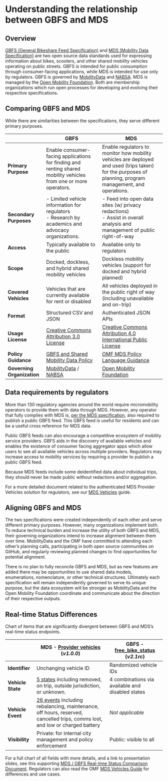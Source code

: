 # Understanding the relationship between GBFS and MDS

## Overview

[GBFS (General Bikeshare Feed Specification)](https://github.com/NABSA/gbfs) and [MDS (Mobility Data Specification)](https://github.com/openmobilityfoundation/mobility-data-specification) are two open source data standards used for expressing information about bikes, scooters, and other shared mobility vehicles operating on public streets. GBFS is intended for public consumption through consumer-facing applications, while MDS is intended for use only by regulators. GBFS is governed by [MobilityData](https://mobilitydata.org) and [NABSA](https://nabsa.net/). MDS is managed by the [Open Mobility Foundation](https://www.openmobilityfoundation.org/). Both are membership organizations which run open processes for developing and evolving their respective specifications.

## Comparing GBFS and MDS

While there are similarities between the specifications, they serve different primary purposes.

|  |  **GBFS**  |  **MDS**  |
| ---- | ---- | ---- |
| **Primary Purpose** | Enable consumer-facing applications for finding and renting shared mobility vehicles from one or more operators. | Enable regulators to monitor how mobility vehicles are deployed and used (trips taken) for the purposes of planning, program management, and operations. |
| **Secondary Purposes** | - Limited vehicle information for regulators <br />- Research by academics and advocacy organizations. | - Feed into open data sites (w/ privacy redactions) <br />- Assist in overall analysis and management of public right-of-way |
| **Access** | Typically available to the public | Available only to regulators |
| **Scope** | Docked, dockless, and hybrid shared mobility vehicles | Dockless mobility vehicles (support for docked and hybrid planned) |
| **Covered Vehicles** | Vehicles that are currently available for rent or disabled | All vehicles deployed in the public right of way (including unavailable and on-trip) |
| **Format** | Structured CSV and JSON | Authenticated JSON APIs |
| **Usage License** | [Creative Commons Attribution 3.0 License](https://github.com/NABSA/gbfs/blob/master/gbfs.md#license) | [Creative Commons Attribution 4.0 International Public License](https://github.com/openmobilityfoundation/mobility-data-specification/blob/main/LICENSE) |
| **Policy Guidance** | [GBFS and Shared Mobility Data Policy](https://mobilitydata.org/gbfs-and-shared-mobility-data-policy/) | [OMF MDS Policy Language Guidance](https://github.com/openmobilityfoundation/governance/blob/main/technical/OMF-MDS-Policy-Language-Guidance.md) |
| **Governing Organization** | [MobilityData](https://mobilitydata.org) / [NABSA](https://nabsa.net/) | [Open Mobility Foundation](https://www.openmobilityfoundation.org/) | 

## Data requirements by regulators

More than 130 regulatory agencies around the world require micromobility operators to provide them with data through MDS. However, any operator that fully complies with MDS is, [per the MDS specification](https://github.com/openmobilityfoundation/mobility-data-specification/tree/main#gbfs-requirement), also required to publish a public GBFS feed. This GBFS feed is useful for residents and can be a useful cross reference for MDS data. 

Public GBFS feeds can also encourage a competitive ecosystem of mobility service providers. GBFS aids in the discovery of available vehicles and enables the existence of consumer facing aggregator apps which allow users to see all available vehicles across multiple providers. Regulators may increase access to mobility services by requiring a provider to publish a public GBFS feed. 

Because MDS feeds include some deidentified data about individual trips, they should never be made public without redactions and/or aggregation.

For a more detailed document related to the authenticated MDS Provider Vehicles solution for regulators, see our [MDS Vehicles](https://github.com/openmobilityfoundation/mobility-data-specification/wiki/MDS-Vehicles) guide.

## Aligning GBFS and MDS

The two specifications were created independently of each other and serve different primary purposes. However, many organizations implement both. To reduce technical burden and increase the utility of both GBFS and MDS, their governing organizations intend to increase alignment between them over time. MobilityData and the OMF have committed to attending each other’s planning calls, participating in both open source communities on GitHub, and regularly reviewing planned changes to find opportunities for potential alignment.

There is no plan to fully reconcile GBFS and MDS, but as new features are added there may be opportunities to use shared data models, enumerations, nomenclature, or other technical structures. Ultimately each specification will remain independently governed to serve its unique purpose, but the data ecosystem will be stronger as MobilityData and the Open Mobility Foundation coordinate and communicate about the direction of their respective outputs.

## Real-time Status Differences

Chart of items that are significantly divergent between GBFS and MDS’s real-time status endpoints.

|  | **MDS** - [Provider vehicles](https://github.com/openmobilityfoundation/mobility-data-specification/tree/dev/provider#vehicles) (_v1.0.0_) | **GBFS** - [free_bike_status](https://github.com/NABSA/gbfs/blob/v2.1-RC/gbfs.md#free_bike_statusjson) (_v2.1rc_) |
| ---- | ---- | ---- |
| **Identifier** | Unchanging vehicle ID | Randomized vehicle IDs |
| **Vehicle State** | [5 states](https://github.com/openmobilityfoundation/mobility-data-specification/blob/main/general-information.md#vehicle-states) including removed, on trip, outside jurisdiction, or unknown. | 4 combinations via available and disabled states |
| **Vehicle Event** | [26 events](https://github.com/openmobilityfoundation/mobility-data-specification/blob/main/general-information.md#event-types) including rebalancing, maintenance, off hours, reserved, cancelled trips, comms lost, and low or charged battery | _Not applicable_ |
| **Visibility** | Private: for internal city management and policy enforcement | Public: visible to all |

For a full chart of all fields with more details, and a link to presentation slides, see this supporting [MDS / GBFS Real-time Status Comparison Document](https://docs.google.com/document/d/13hDgRn5wBPi5M5qN8H6-bbWiSkvvenGlViy0Q0h4sFI/edit#). Regulators can also read the OMF [MDS Vehicles Guide](https://github.com/openmobilityfoundation/mobility-data-specification/wiki/MDS-Vehicles) for differences and use cases.  
